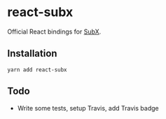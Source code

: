 # react-subx

Official React bindings for [SubX](https://github.com/tylerlong/subx).


## Installation

```
yarn add react-subx
```


## Todo

- Write some tests, setup Travis, add Travis badge
